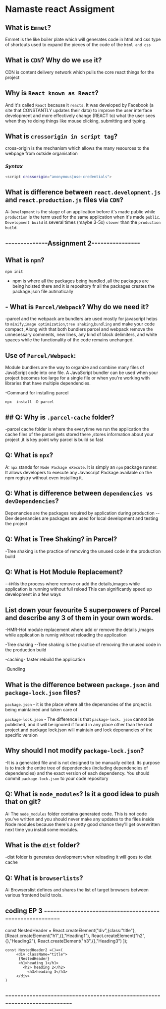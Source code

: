 # Namaste react Assigment

## What is `Emmet`?
 Emmet is the like boiler plate which will generates code in html and css type of shortcuts used to expand the pieces of the code of the `html and css` 

 ## What is `CDN`? Why do we `use` it?
 CDN is content delivery network which pulls the core react things for the project 

 ## Why is `React known as React`?
  And it's called `React` because it `reacts`. It was developed by Facebook (a site that CONSTANTLY updates their data) to improve the user interface development and more effectively change (REACT to) what the user sees when they're doing things like mouse clicking, submitting and typing.

## What is `crossorigin in script tag`?
cross-origin is the mechanism which allows the many resources to the webpage from outside organisation
### _Syntax_

```sh
<script crossorigin="anonymous|use-credentials">
```

## What is difference between `react.development.js` and `react.production.js` files via `CDN`?

A: `Development` is the stage of an application before it's made public while `production` is the term used for the same application when it's made `public`.
`Development build` is several times (maybe 3-5x) `slower` than the `production build`.

## --------------Assignment 2----------------

## What is `npm`?

`` npm init ``

 - npm is where all the packages being handled ,all the packages are being hoisted there and it is 
 repository fr all the packages  creates the package.json file autmatically

## - What is `Parcel/Webpack`? Why do we need it?

-parcel and the webpack are bundlers are used mostly for javascript helps to `minify`,`image optimization`,`tree shaking`,`bundling` and make your code compact ,Along with that both bundlers parcel and webpack remove the unnecessary comments, new lines, any kind of block delimiters, and white spaces while the functionality of the code remains unchanged.

## Use of `Parcel/Webpack`:
Module bundlers are the way to organize and combine many files of JavaScript code into one file. A JavaScript bundler can be used when your project becomes too large for a single file or when you're working with libraries that have multiple dependencies.

-Command for installing parcel

`npx  install -D parcel `

## ## Q: Why is `.parcel-cache` folder?
-parcel cache folder is where the everytime we run the application the cache files of the parcel gets stored there ,stores information about your project ,it is key point why parcel is build so fast

## Q: What is `npx`?
A: `npx` stands for `Node Package eXecute`. It is simply an `npm` package runner. It allows developers to execute any Javascript Package available on the npm registry without even installing it.

## Q: What is difference between `dependencies vs devDependencies`?
Depenancies are the packages required by application during production -- Dev depenancies are packages are used for local development and testing  the project


## Q: What is Tree Shaking? in Parcel?
-Tree shaking is the practice of removing the unused code in the production build

## Q: What is Hot Module Replacement?
--`HMR`is the process where remove or add the details,images while application is running without full reload This can significantly speed up development in a few ways

## List down your favourite 5 superpowers of Parcel and describe any 3 of them in your own words.
-HMR-Hot module replacement where add or remove the details ,images while application is runnig without reloading the application

-Tree shaking --Tree shaking is the practice of removing the unused code in the production build

-caching- faster rebuild the application 

-Bundling

## What is the difference between `package.json` and `package-lock.json` files?
`package.json` - it is the place where all the depenancies of the project is being maintained and taken care of 

`package-lock.json` - The difference is that `package-lock. json` cannot be published, and it will be ignored if found in any place other than the root project.and package lock.json will maintain and lock depenancies of the specific version

## Why should I not modify `package-lock.json`?

-It is a generated file and is not designed to be manually edited. Its purpose is to track the entire tree of dependencies (including dependencies of dependencies) and the exact version of each dependency. You should commit `package-lock.json` to your code repository

## Q: What is `node_modules`? Is it a good idea to push that on git?

A: The `node_modules` folder contains generated code. This is not code you've written and you should never make any updates to the files inside Node modules because there's a pretty good chance they'll get overwritten next time you install some modules.

## What is the `dist` folder?

-dist folder is generates development when reloading it will goes to dist cache

## Q: What is `browserlists`?

A: Browserslist defines and shares the list of target browsers between various frontend build tools.



 ## coding EP 3 --------------------------------------------------------
const NestedHeader = React.createElement("div",{class:"title"},
    [React.createElement("h1",{},"Heading1"),
      React.createElement("h2",{},"Heading2"),
      React.createElement("h3",{},"Heading3")
    ]);

    const NestedHeader2 =()=>(
         <div className="title">
          {NestedHeader}
          <h1>heading 1</h1>
            <h2> heading 2</h2>
              <h3>heading 3</h3>
         </div>
    )

## -------------------------------------------------------------------------